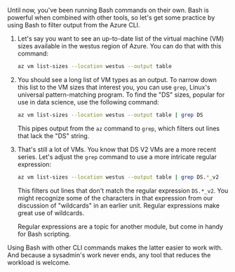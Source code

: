 Until now, you've been running Bash commands on their own. Bash is powerful when combined with other tools, so let's get some practice by using Bash to filter output from the Azure CLI.

1. Let's say you want to see an up-to-date list of the virtual machine (VM) sizes available in the westus region of Azure. You can do that with this command:

    ```bash
    az vm list-sizes --location westus --output table
    ```

1. You should see a long list of VM types as an output. To narrow down this list to the VM sizes that interest you, you can  use `grep`, Linux's universal pattern-matching program. To find the "DS" sizes, popular for use in data science, use the following command:

    ```bash
    az vm list-sizes --location westus --output table | grep DS
    ```

    This pipes output from the `az` command to `grep`, which filters out lines that lack the "DS" string.

1. That's still a lot of VMs. You know that DS V2 VMs are a more recent series. Let's adjust the `grep` command to use a more intricate regular expression:

    ```bash
    az vm list-sizes --location westus --output table | grep DS.*_v2
    ```

    This filters out lines that don't match the regular expression `DS.*_v2`. You might recognize some of the characters in that expression from our discussion of "wildcards" in an earlier unit. Regular expressions make great use of wildcards.

    Regular expressions are a topic for another module, but come in handy for Bash scripting.

Using Bash with other CLI commands makes the latter easier to work with. And because a sysadmin's work never ends, any tool that reduces the workload is welcome.
